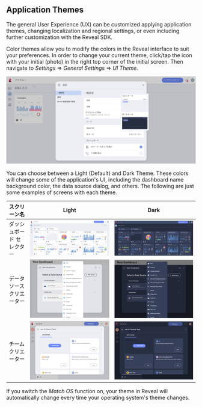 ## Application Themes

The general User Experience (UX) can be customized applying application themes, changing localization and regional settings, or even including further customization with the Reveal SDK.

Color themes allow you to modify the colors in the Reveal interface to suit your preferences. In order to change your current theme, click/tap the icon with your initial (photo) in the right top corner of the initial screen. Then navigate to *Settings* ⇒ *General Settings* ⇒ *UI Theme*.

![Application themes in Settings](images/application-themes.png)

You can choose between a Light (Default) and Dark Theme. These colors will change some of the application's UI, including the dashboard name background color, the data source dialog, and others. The following are just some examples of screens with each theme.

| **スクリーン名**     | **Light**                                                                                   | **Dark**                                                                                  |
| ------------------- | ------------------------------------------------------------------------------------------- | ----------------------------------------------------------------------------------------- |
| ダッシュボード セレクター  | ![Creating a Dashboard in Light Theme](images/creating-dashboard-light-theme.png)           | ![Creating a Dashboard in Dark Theme](images/creating-dashboard-dark-theme.png)           |
| データソース クリエーター | ![Creating a New Data Source in Light Theme](images/create-new-data-source-light-theme.png) | ![Creating a New Data Source in Dark Theme](images/create-new-data-source-dark-theme.png) |
| チーム クリエーター       | ![Team Creation in Light Theme](images/team-creation-light-theme.png)                       | ![Team Creation in Dark Theme](images/team-creation-dark-theme.png)                       |

If you switch the *Match OS* function on, your theme in Reveal will automatically change every time your operating system's theme changes. 
